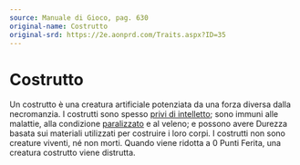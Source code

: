 ```yaml
---
source: Manuale di Gioco, pag. 630
original-name: Costrutto
original-srd: https://2e.aonprd.com/Traits.aspx?ID=35
---
```


# Costrutto

Un costrutto è una creatura artificiale potenziata da una forza diversa dalla
necromanzia. I costrutti sono spesso
[privi di intelletto](/tratti/privo-di-intelletto); sono immuni alle malattie,
alla condizione [paralizzato](/condizioni/paralizzato) e al veleno; e possono
avere Durezza basata sui materiali utilizzati per costruire i loro corpi. I
costrutti non sono creature viventi, né non morti. Quando viene ridotta a 0
Punti Ferita, una creatura costrutto viene distrutta.
